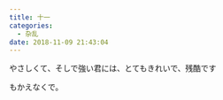 ```yaml
---
title: 十一
categories:
  - 杂乱
date: 2018-11-09 21:43:04
---
```

<p></p>
<!-- more -->

やさしくて、そしで強い君には、とてもきれいで、残酷です

もかえなくで。
